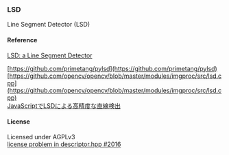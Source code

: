 ### LSD

Line Segment Detector (LSD)  

#### Reference

[LSD: a Line Segment Detector](http://www.ipol.im/pub/art/2012/gjmr-lsd/)

[https://github.com/primetang/pylsd](https://github.com/primetang/pylsd)  
[https://github.com/opencv/opencv/blob/master/modules/imgproc/src/lsd.cpp](https://github.com/opencv/opencv/blob/master/modules/imgproc/src/lsd.cpp)  
[JavaScriptでLSDによる高精度な直線検出](https://rest-term.com/archives/3393/)

#### License
Licensed under AGPLv3  
[license problem in descriptor.hpp #2016](https://github.com/opencv/opencv_contrib/issues/2016)
